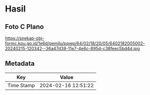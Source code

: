 # Hasil

## Foto C Plano

https://sirekap-obj-formc.kpu.go.id/1e6d/pemilu/ppwp/64/02/18/20/05/6402182005002-20240215-120342--36a47d38-11e7-4e6c-895d-c38feec5bd4d.jpg


## Metadata

| Key        | Value               |
| ---------- | ------------------- |
| Time Stamp | 2024-02-16 12:51:22 |



